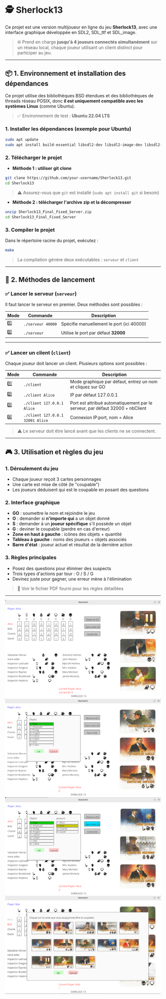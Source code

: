 # 🕵️ Sherlock13

Ce projet est une version multijoueur en ligne du jeu **Sherlock13**, avec une interface graphique développée en SDL2, SDL_ttf et SDL_image.

> 🌐 Prend en charge **jusqu'à 4 joueurs connectés simultanément** sur un réseau local, chaque joueur utilisant un client distinct pour participer au jeu.

---

## 📦 1. Environnement et installation des dépendances

Ce projet utilise des bibliothèques BSD étendues et des bibliothèques de threads réseau POSIX, donc **il est uniquement compatible avec les systèmes Linux** (comme Ubuntu).

> ✅ Environnement de test : **Ubuntu 22.04 LTS**

### 1. Installer les dépendances (exemple pour Ubuntu)

```bash
sudo apt update
sudo apt install build-essential libsdl2-dev libsdl2-image-dev libsdl2-ttf-dev libbsd-dev git
```

### 2. Télécharger le projet

- **Méthode 1 : utiliser git clone**

```bash
git clone https://github.com/your-username/Sherlock13.git
cd Sherlock13
```

> ⚠️ Assurez-vous que `git` est installé (`sudo apt install git` si besoin)

- **Méthode 2 : télécharger l'archive zip et la décompresser**

```bash
unzip Sherlock13_Final_Fixed_Server.zip
cd Sherlock13_Final_Fixed_Server
```

### 3. Compiler le projet

Dans le répertoire racine du projet, exécutez :

```bash
make
```

> La compilation génère deux exécutables : `serveur` et `client`

---

## 🚀 2. Méthodes de lancement

### ✅ Lancer le serveur (`serveur`)

Il faut lancer le serveur en premier. Deux méthodes sont possibles :

| Mode | Commande | Description |
|------|----------|-------------|
| 1️⃣  | `./serveur 40000` | Spécifie manuellement le port (ici 40000) |
| 2️⃣  | `./serveur`       | Utilise le port par défaut **32000** |

---

### ✅ Lancer un client (`client`)

Chaque joueur doit lancer un client. Plusieurs options sont possibles :

| Mode | Commande | Description |
|------|----------|-------------|
| 1️⃣  | `./client`                       | Mode graphique par défaut, entrez un nom et cliquez sur GO |
| 2️⃣  | `./client Alice`                 | IP par défaut 127.0.0.1 |
| 3️⃣  | `./client 127.0.0.1 Alice`       | Port est attribué automatiquement par le serveur, par défaut 32000 + nbClient |
| 4️⃣  | `./client 127.0.0.1 32001 Alice` | Connexion IP:port, nom = Alice |

> ⚠️ Le serveur doit être lancé avant que les clients ne se connectent.

---

## 🎮 3. Utilisation et règles du jeu

### 1. Déroulement du jeu

- Chaque joueur reçoit 3 cartes personnages
- Une carte est mise de côté (le "coupable")
- Les joueurs déduisent qui est le coupable en posant des questions

### 2. Interface graphique

- **GO** : soumettre le nom et rejoindre le jeu
- **O** : demander si **n'importe qui** a un objet donné
- **S** : demander à un **joueur spécifique** s'il possède un objet
- **G** : deviner le coupable (perdre en cas d'erreur)
- **Zone en haut à gauche** : icônes des objets + quantité
- **Tableau à gauche** : noms des joueurs + objets associés
- **Barre d'état** : joueur actuel et résultat de la dernière action

### 3. Règles principales

- Posez des questions pour éliminer des suspects
- Trois types d'actions par tour : O / S / G
- Devinez juste pour gagner, une erreur mène à l'élimination

> 📘 Voir le fichier PDF fourni pour les règles détaillées

---
![Interface du jeu](./Captures%20d’écran/Interface.png)
![Interface du jeu](./Captures%20d’écran/Button%20O.png)
![Interface du jeu](./Captures%20d’écran/Button%20S.png)
![Interface du jeu](./Captures%20d’écran/Button%20G.png)
